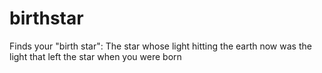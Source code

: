 # birthstar
Finds your "birth star": The star whose light hitting the earth now was the light that left the star when you were born
